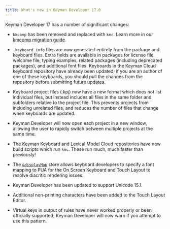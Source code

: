 ```yaml
---
title: What's new in Keyman Developer 17.0
---
```


Keyman Developer 17 has a number of significant changes:

* `kmcomp` has been removed and replaced with `kmc`. Learn more in our [kmcomp migration guide](reference/kmc/cli/kmcomp-migration).

* `.keyboard_info` files are now generated entirely from the package and
  keyboard files. Extra fields are available in packages for license file,
  welcome file, typing examples, related packages (including deprecated
  packages), and additional font files. Keyboards in the Keyman Cloud
  keyboard repository have already been updated; if you are an author of
  one of these keyboards, you should pull the changes from the repository
  before submitting future updates.

* Keyboard project files (.kpj) now have a new format which does not list
  individual files, but instead includes all files in the same folder and
  subfolders relative to the project file. This prevents projects from
  including unrelated files, and reduces the number of files that change
  when keyboards are updated.

* Keyman Developer will now open each project in a new window, allowing
  the user to rapidly switch between multiple projects at the same time.

* The Keyman Keyboard and Lexical Model Cloud repositories have new build
  scripts which run `kmc`. These run much, much faster than previously!

* The [`&displayMap`](/developer/language/reference/displaymap) store allows
  keyboard developers to specify a font mapping to PUA for the On Screen
  Keyboard and Touch Layout to resolve diacritic rendering issues.

* Keyman Developer has been updated to support Unicode 15.1.

* Additional non-printing characters have been added to the Touch Layout Editor.

* Virtual keys in output of rules have never worked properly or been officially
  supported; Keyman Developer will now warn if you attempt to use this pattern.

